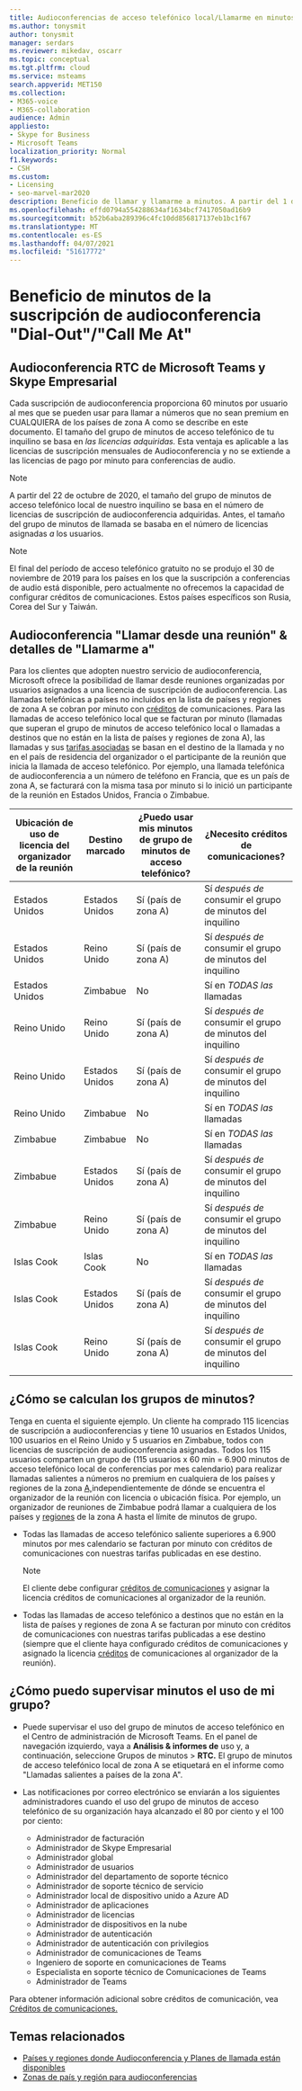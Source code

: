 ```yaml
---
title: Audioconferencias de acceso telefónico local/Llamarme en minutos
ms.author: tonysmit
author: tonysmit
manager: serdars
ms.reviewer: mikedav, oscarr
ms.topic: conceptual
ms.tgt.pltfrm: cloud
ms.service: msteams
search.appverid: MET150
ms.collection:
- M365-voice
- M365-collaboration
audience: Admin
appliesto:
- Skype for Business
- Microsoft Teams
localization_priority: Normal
f1.keywords:
- CSH
ms.custom:
- Licensing
- seo-marvel-mar2020
description: Beneficio de llamar y llamarme a minutos. A partir del 1 de diciembre de 2019, cada suscripción de audioconferencia proporciona 60 minutos por usuario y mes a los países de la zona A.
ms.openlocfilehash: effd0794a554288634af1634bcf7417050ad16b9
ms.sourcegitcommit: b52b6aba289396c4fc10dd856817137eb1bc1f67
ms.translationtype: MT
ms.contentlocale: es-ES
ms.lasthandoff: 04/07/2021
ms.locfileid: "51617772"
---
```

# <a name="audio-conferencing-subscription-dial-outcall-me-at-minutes-benefit"></a>Beneficio de minutos de la suscripción de audioconferencia "Dial-Out"/"Call Me At"

## <a name="microsoft-teams-and-skype-for-business-pstn-audio-conferencing"></a>Audioconferencia RTC de Microsoft Teams y Skype Empresarial

Cada suscripción de audioconferencia proporciona 60 minutos por usuario al mes que se pueden usar para llamar a números que no sean premium en CUALQUIERA de los países de zona A como se describe en este documento. El tamaño del grupo de minutos de acceso telefónico de tu inquilino se basa en *las licencias adquiridas.* Esta ventaja es aplicable a  las licencias de suscripción mensuales de Audioconferencia y no se extiende a las licencias de pago por minuto para conferencias de audio.

> [!NOTE]
> A partir del 22 de octubre de 2020, el tamaño del  grupo de minutos de acceso telefónico local de nuestro inquilino se basa en el número de licencias de suscripción de audioconferencia adquiridas. Antes, el tamaño del grupo de minutos de llamada se basaba en el número de licencias asignadas *a* los usuarios.


> [!NOTE]
> El final [](complimentary-dial-out-period.md) del período de acceso telefónico gratuito no se produjo el 30 de noviembre de 2019 para los países en los que la suscripción a conferencias de audio está disponible, pero actualmente no ofrecemos la capacidad de configurar créditos de comunicaciones. Estos países específicos son Rusia, Corea del Sur y Taiwán.

## <a name="audio-conferencing-dial-out-from-a-meeting--call-me-at-details"></a>Audioconferencia "Llamar desde una reunión" & detalles de "Llamarme a"

Para los clientes que adopten nuestro servicio de audioconferencia, Microsoft ofrece la posibilidad de llamar desde reuniones organizadas por usuarios asignados a una licencia de suscripción de audioconferencia. Las llamadas telefónicas a países no incluidos en la lista de países y regiones de zona A se cobran por minuto con [créditos](audio-conferencing-zones.md) de comunicaciones. Para las llamadas de acceso telefónico local que se facturan por minuto (llamadas que superan el grupo de minutos de acceso telefónico local o llamadas a destinos que no están en la lista de países y regiones de zona A), las llamadas y sus [tarifas asociadas](audio-conferencing-zones.md) se basan en el destino de la llamada y no en el país de residencia del organizador o el participante de la reunión que inicia la llamada de acceso telefónico. Por ejemplo, una llamada telefónica de audioconferencia a un número de teléfono en Francia, que es un país de zona A, se facturará con la misma tasa por minuto si lo inició un participante de la reunión en Estados Unidos, Francia o Zimbabue. 


|Ubicación de uso de licencia del organizador de la reunión |Destino marcado |¿Puedo usar mis minutos de grupo de minutos de acceso telefónico?|¿Necesito créditos de comunicaciones?|
|---------|---------|---------|---------|
|Estados Unidos |Estados Unidos |Sí (país de zona A) |Sí *después de* consumir el grupo de minutos del inquilino         |
|Estados Unidos |Reino Unido|Sí (país de zona A) |  Sí *después de* consumir el grupo de minutos del inquilino       |
|Estados Unidos     |Zimbabue|    No     |     Sí en *TODAS las* llamadas    |
|Reino Unido     |Reino Unido|Sí (país de zona A) |  Sí *después de* consumir el grupo de minutos del inquilino       |
|Reino Unido     |Estados Unidos |Sí (país de zona A) |  Sí *después de* consumir el grupo de minutos del inquilino       |
|Reino Unido     |Zimbabue|    No     |   Sí en *TODAS las* llamadas      |
|Zimbabue     |Zimbabue|    No     |    Sí en *TODAS las* llamadas     |
|Zimbabue     |Estados Unidos | Sí (país de zona A) | Sí *después de* consumir el grupo de minutos del inquilino        |
|Zimbabue     |Reino Unido | Sí (país de zona A) | Sí *después de* consumir el grupo de minutos del inquilino        |
|Islas Cook     |Islas Cook |   No      |    Sí en *TODAS las* llamadas     |
|Islas Cook     |Estados Unidos  | Sí (país de zona A) |  Sí *después de* consumir el grupo de minutos del inquilino       |
|Islas Cook     |Reino Unido | Sí (país de zona A) | Sí *después de* consumir el grupo de minutos del inquilino        |
|    |         |         |         |

## <a name="how-are-minute-pools-calculated"></a>¿Cómo se calculan los grupos de minutos?

Tenga en cuenta el siguiente ejemplo. Un cliente ha comprado 115 licencias de suscripción a audioconferencias y tiene 10 usuarios en Estados Unidos, 100 usuarios en el Reino Unido y 5 usuarios en Zimbabue, todos con licencias de suscripción de audioconferencia asignadas. Todos los 115 usuarios comparten un grupo de (115 usuarios x 60 min = 6.900 minutos de acceso telefónico local de conferencias  por mes calendario) para realizar llamadas salientes a números no premium en cualquiera de los países y regiones de la zona [A,](audio-conferencing-zones.md)independientemente de dónde se encuentra el organizador de la reunión con licencia o ubicación física. Por ejemplo, un organizador de reuniones de Zimbabue podrá llamar a cualquiera de los países y [regiones](audio-conferencing-zones.md) de la zona A hasta el límite de minutos de grupo.

- Todas las llamadas de acceso telefónico saliente superiores a 6.900 minutos por mes calendario se facturan por minuto con créditos de comunicaciones con nuestras tarifas publicadas en ese destino. 

   > [!NOTE]
   > El cliente debe configurar [créditos de comunicaciones](what-are-communications-credits.md) y asignar la licencia créditos de comunicaciones al organizador de la reunión.

- Todas las llamadas de acceso telefónico a destinos que no están en la lista de países y regiones de zona A se facturan por minuto con créditos de comunicaciones con nuestras tarifas publicadas a ese destino (siempre que el cliente haya configurado créditos de comunicaciones y asignado la licencia [créditos](audio-conferencing-zones.md) de comunicaciones al organizador de la reunión).

## <a name="how-can-i-monitor-minute-my-pool-usage"></a>¿Cómo puedo supervisar minutos el uso de mi grupo?

- Puede supervisar el uso del grupo de minutos de acceso telefónico en el Centro de administración de Microsoft Teams. En el panel de navegación izquierdo, vaya a **Análisis & informes de** uso y, a continuación, seleccione Grupos de minutos  >   **RTC.** El grupo de minutos de acceso telefónico local de zona A se etiquetará en el informe como "Llamadas salientes a países de la zona A".
- Las notificaciones por correo electrónico se enviarán a los siguientes administradores cuando el uso del grupo de minutos de acceso telefónico de su organización haya alcanzado el 80 por ciento y el 100 por ciento:

  - Administrador de facturación
  - Administrador de Skype Empresarial
  - Administrador global 
  - Administrador de usuarios
  - Administrador del departamento de soporte técnico
  - Administrador de soporte técnico de servicio
  - Administrador local de dispositivo unido a Azure AD 
  - Administrador de aplicaciones
  - Administrador de licencias
  - Administrador de dispositivos en la nube
  - Administrador de autenticación
  - Administrador de autenticación con privilegios
  - Administrador de comunicaciones de Teams
  - Ingeniero de soporte en comunicaciones de Teams
  - Especialista en soporte técnico de Comunicaciones de Teams
  - Administrador de Teams

Para obtener información adicional sobre créditos de comunicación, vea [Créditos de comunicaciones.](what-are-communications-credits.md)

## <a name="related-topics"></a>Temas relacionados

- [Países y regiones donde Audioconferencia y Planes de llamada están disponibles](country-and-region-availability-for-audio-conferencing-and-calling-plans/country-and-region-availability-for-audio-conferencing-and-calling-plans.md)
- [Zonas de país y región para audioconferencias](audio-conferencing-zones.md)
